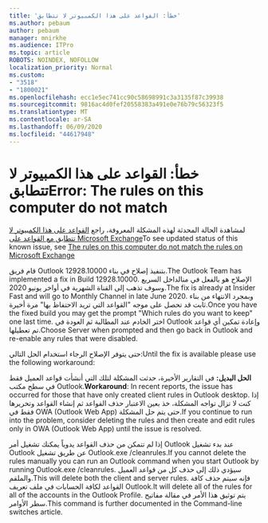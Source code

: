 ```yaml
---
title: 'خطأ: القواعد على هذا الكمبيوتر لا تتطابق'
ms.author: pebaum
author: pebaum
manager: mnirkhe
ms.audience: ITPro
ms.topic: article
ROBOTS: NOINDEX, NOFOLLOW
localization_priority: Normal
ms.custom:
- "3518"
- "1800021"
ms.openlocfilehash: ecc1e5ec741cc90c58698991c3a3135f87c39938
ms.sourcegitcommit: 9816ac4d0fef20558383a491e0e76b79c56323f5
ms.translationtype: MT
ms.contentlocale: ar-SA
ms.lasthandoff: 06/09/2020
ms.locfileid: "44617948"
---
```

# <a name="error-the-rules-on-this-computer-do-not-match"></a><span data-ttu-id="e77ef-102">خطأ: القواعد على هذا الكمبيوتر لا تتطابق</span><span class="sxs-lookup"><span data-stu-id="e77ef-102">Error: The rules on this computer do not match</span></span>

<span data-ttu-id="e77ef-103">لمشاهدة الحالة المحدثة لهذه المشكلة المعروفة، راجع [القواعد على هذا الكمبيوتر لا تتطابق مع القواعد على Microsoft Exchange](https://support.office.com/article/d032e037-b224-429e-b325-633afde9b5f0)</span><span class="sxs-lookup"><span data-stu-id="e77ef-103">To see updated status of this known issue, see [The rules on this computer do not match the rules on Microsoft Exchange](https://support.office.com/article/d032e037-b224-429e-b325-633afde9b5f0)</span></span>

<span data-ttu-id="e77ef-104">قام فريق Outlook بتنفيذ إصلاح في بناء 12928.10000.</span><span class="sxs-lookup"><span data-stu-id="e77ef-104">The Outlook Team has implemented a fix in Build 12928.10000.</span></span> <span data-ttu-id="e77ef-105">الإصلاح هو بالفعل في منالداخل السريع وسوف تذهب إلى القناة الشهرية في أواخر يونيو 2020.</span><span class="sxs-lookup"><span data-stu-id="e77ef-105">The fix is already at Insider Fast and will go to Monthly Channel in late June 2020.</span></span> <span data-ttu-id="e77ef-106">وبمجرد الانتهاء من بناء ثابت قد تحصل على موجه "القواعد التي تريد الاحتفاظ بها" مرة أخيرة.</span><span class="sxs-lookup"><span data-stu-id="e77ef-106">Once you have the fixed build you may get the prompt "Which rules do you want to keep" one last time.</span></span> <span data-ttu-id="e77ef-107">اختر الخادم عند المطالبة ثم العودة في Outlook وإعادة تمكين أي قواعد تم تعطيلها.</span><span class="sxs-lookup"><span data-stu-id="e77ef-107">Choose Server when prompted and then go back in Outlook and re-enable any rules that were disabled.</span></span>

<span data-ttu-id="e77ef-108">حتى يتوفر الإصلاح الرجاء استخدام الحل التالي:</span><span class="sxs-lookup"><span data-stu-id="e77ef-108">Until the fix is available please use the following workaround:</span></span>

<span data-ttu-id="e77ef-109">**الحل البديل:** في التقارير الأخيرة، حدثت المشكلة لتلك التي أنشأت قواعد العميل فقط في سطح مكتب Outlook.</span><span class="sxs-lookup"><span data-stu-id="e77ef-109">**Workaround**: In recent reports, the issue has occurred for those that have only created client rules in Outlook desktop.</span></span> <span data-ttu-id="e77ef-110">إذا كنت لا تزال تواجه المشكلة، خذ بعين الاعتبار حذف القواعد ثم إنشاء القواعد وتحريرها فقط في OWA (Outlook Web App) حتى يتم حل المشكلة.</span><span class="sxs-lookup"><span data-stu-id="e77ef-110">If you continue to run into the problem, consider deleting the rules and then create and edit rules only in OWA (Outlook Web App) until the issue is resolved.</span></span>

<span data-ttu-id="e77ef-111">إذا لم تتمكن من حذف القواعد يدوياً يمكنك تشغيل أمر Outlook عند بدء تشغيل Outlook عن طريق تشغيل Outlook.exe /cleanrules.</span><span class="sxs-lookup"><span data-stu-id="e77ef-111">If you cannot delete the rules manually you can run an Outlook command when you start Outlook by running Outlook.exe /cleanrules.</span></span> <span data-ttu-id="e77ef-112">سيؤدي ذلك إلى حذف كل من قواعد العميل والملقم.</span><span class="sxs-lookup"><span data-stu-id="e77ef-112">This will delete both the client and server rules.</span></span> <span data-ttu-id="e77ef-113">فإنه سيتم حذف كافة القواعد لكافة الحسابات في ملف تعريف Outlook.</span><span class="sxs-lookup"><span data-stu-id="e77ef-113">It will delete all of the rules for all of the accounts in the Outlook Profile.</span></span> <span data-ttu-id="e77ef-114">يتم توثيق هذا الأمر في مقالة مفاتيح سطر الأوامر.</span><span class="sxs-lookup"><span data-stu-id="e77ef-114">This command is further documented in the Command-line switches  article.</span></span>